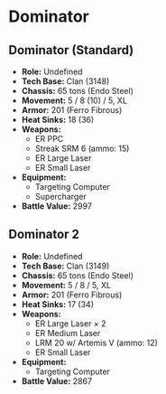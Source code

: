 # Dominator
## Dominator (Standard)
- **Role:** Undefined
- **Tech Base:** Clan (3148)
- **Chassis:** 65 tons (Endo Steel)
- **Movement:** 5 / 8 (10) / 5, XL
- **Armor:** 201 (Ferro Fibrous)
- **Heat Sinks:** 18 (36)
- **Weapons:**
  - ER PPC
  - Streak SRM 6 (ammo: 15)
  - ER Large Laser
  - ER Small Laser
- **Equipment:**
  - Targeting Computer
  - Supercharger
- **Battle Value:** 2997

## Dominator 2
- **Role:** Undefined
- **Tech Base:** Clan (3149)
- **Chassis:** 65 tons (Endo Steel)
- **Movement:** 5 / 8 / 5, XL
- **Armor:** 201 (Ferro Fibrous)
- **Heat Sinks:** 17 (34)
- **Weapons:**
  - ER Large Laser × 2
  - ER Medium Laser
  - LRM 20 w/ Artemis V (ammo: 12)
  - ER Small Laser
- **Equipment:**
  - Targeting Computer
- **Battle Value:** 2867

